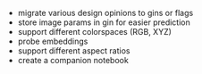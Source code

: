 - migrate various design opinions to gins or flags
- store image params in gin for easier prediction
- support different colorspaces (RGB, XYZ) 
- probe embeddings
- support different aspect ratios
- create a companion notebook
